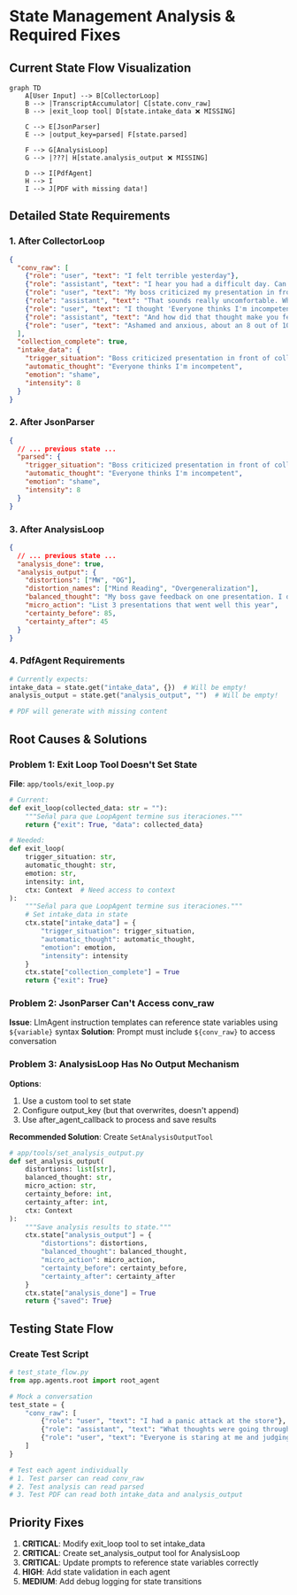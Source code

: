 # State Management Analysis & Required Fixes

## Current State Flow Visualization

```mermaid
graph TD
    A[User Input] --> B[CollectorLoop]
    B --> |TranscriptAccumulator| C[state.conv_raw]
    B --> |exit_loop tool| D[state.intake_data ❌ MISSING]
    
    C --> E[JsonParser]
    E --> |output_key=parsed| F[state.parsed]
    
    F --> G[AnalysisLoop]
    G --> |???| H[state.analysis_output ❌ MISSING]
    
    D --> I[PdfAgent]
    H --> I
    I --> J[PDF with missing data!]
```

## Detailed State Requirements

### 1. After CollectorLoop
```json
{
  "conv_raw": [
    {"role": "user", "text": "I felt terrible yesterday"},
    {"role": "assistant", "text": "I hear you had a difficult day. Can you tell me more about what happened?"},
    {"role": "user", "text": "My boss criticized my presentation in front of everyone"},
    {"role": "assistant", "text": "That sounds really uncomfortable. What thoughts went through your mind when that happened?"},
    {"role": "user", "text": "I thought 'Everyone thinks I'm incompetent'"},
    {"role": "assistant", "text": "And how did that thought make you feel?"},
    {"role": "user", "text": "Ashamed and anxious, about an 8 out of 10"}
  ],
  "collection_complete": true,
  "intake_data": {
    "trigger_situation": "Boss criticized presentation in front of colleagues",
    "automatic_thought": "Everyone thinks I'm incompetent",
    "emotion": "shame",
    "intensity": 8
  }
}
```

### 2. After JsonParser
```json
{
  // ... previous state ...
  "parsed": {
    "trigger_situation": "Boss criticized presentation in front of colleagues",
    "automatic_thought": "Everyone thinks I'm incompetent",
    "emotion": "shame",
    "intensity": 8
  }
}
```

### 3. After AnalysisLoop
```json
{
  // ... previous state ...
  "analysis_done": true,
  "analysis_output": {
    "distortions": ["MW", "OG"],
    "distortion_names": ["Mind Reading", "Overgeneralization"],
    "balanced_thought": "My boss gave feedback on one presentation. I don't actually know what everyone thinks, and one critique doesn't define my competence.",
    "micro_action": "List 3 presentations that went well this year",
    "certainty_before": 85,
    "certainty_after": 45
  }
}
```

### 4. PdfAgent Requirements
```python
# Currently expects:
intake_data = state.get("intake_data", {})  # Will be empty!
analysis_output = state.get("analysis_output", "")  # Will be empty!

# PDF will generate with missing content
```

## Root Causes & Solutions

### Problem 1: Exit Loop Tool Doesn't Set State
**File**: `app/tools/exit_loop.py`
```python
# Current:
def exit_loop(collected_data: str = ""):
    """Señal para que LoopAgent termine sus iteraciones."""
    return {"exit": True, "data": collected_data}

# Needed:
def exit_loop(
    trigger_situation: str,
    automatic_thought: str,
    emotion: str,
    intensity: int,
    ctx: Context  # Need access to context
):
    """Señal para que LoopAgent termine sus iteraciones."""
    # Set intake_data in state
    ctx.state["intake_data"] = {
        "trigger_situation": trigger_situation,
        "automatic_thought": automatic_thought,
        "emotion": emotion,
        "intensity": intensity
    }
    ctx.state["collection_complete"] = True
    return {"exit": True}
```

### Problem 2: JsonParser Can't Access conv_raw
**Issue**: LlmAgent instruction templates can reference state variables using `${variable}` syntax
**Solution**: Prompt must include `${conv_raw}` to access conversation

### Problem 3: AnalysisLoop Has No Output Mechanism
**Options**:
1. Use a custom tool to set state
2. Configure output_key (but that overwrites, doesn't append)
3. Use after_agent_callback to process and save results

**Recommended Solution**: Create `SetAnalysisOutputTool`
```python
# app/tools/set_analysis_output.py
def set_analysis_output(
    distortions: list[str],
    balanced_thought: str,
    micro_action: str,
    certainty_before: int,
    certainty_after: int,
    ctx: Context
):
    """Save analysis results to state."""
    ctx.state["analysis_output"] = {
        "distortions": distortions,
        "balanced_thought": balanced_thought,
        "micro_action": micro_action,
        "certainty_before": certainty_before,
        "certainty_after": certainty_after
    }
    ctx.state["analysis_done"] = True
    return {"saved": True}
```

## Testing State Flow

### Create Test Script
```python
# test_state_flow.py
from app.agents.root import root_agent

# Mock a conversation
test_state = {
    "conv_raw": [
        {"role": "user", "text": "I had a panic attack at the store"},
        {"role": "assistant", "text": "What thoughts were going through your mind?"},
        {"role": "user", "text": "Everyone is staring at me and judging me"},
    ]
}

# Test each agent individually
# 1. Test parser can read conv_raw
# 2. Test analysis can read parsed
# 3. Test PDF can read both intake_data and analysis_output
```

## Priority Fixes

1. **CRITICAL**: Modify exit_loop tool to set intake_data
2. **CRITICAL**: Create set_analysis_output tool for AnalysisLoop
3. **CRITICAL**: Update prompts to reference state variables correctly
4. **HIGH**: Add state validation in each agent
5. **MEDIUM**: Add debug logging for state transitions